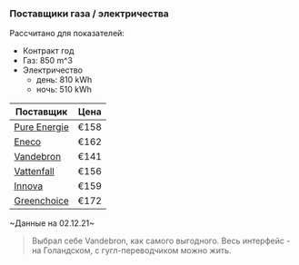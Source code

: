 ### Поставщики газа / электричества

Рассчитано для показателей:
* Контракт год
* Газ: 850 m^3
* Электричество
  * день: 810 kWh
  * ночь: 510 kWh

| Поставщик    	| Цена 	|
|--------------	|------	|
| [Pure Energie](https://pure-energie.nl/) 	| €158 	|
| [Eneco](https://www.eneco.nl/)        	| €162 	|
| [Vandebron](https://vandebron.nl/)    	| €141 	|
| [Vattenfall](https://vandebron.nl/)   	| €156 	|
| [Innova](https://www.innovaenergie.nl/)       	| €159 	|
| [Greenchoice](https://www.greenchoice.nl/) 	| €172 	|

~Данные на 02.12.21~

> Выбрал себе Vandebron, как самого выгодного. Весь интерфейс - на Голандском, с гугл-переводчиком можно жить. 
